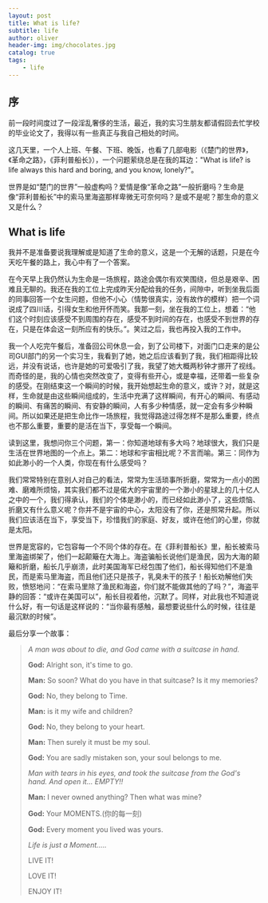 ```yaml
---
layout: post
title: What is life?
subtitle: life
author: oliver
header-img: img/chocolates.jpg
catalog: true
tags:
    - life
---
```


## 序
前一段时间度过了一段淫乱奢侈的生活，最近，我的实习生朋友都请假回去忙学校的毕业论文了，我得以有一些真正与我自己相处的时间。

这几天里，一个人上班、午餐、下班、晚饭，也看了几部电影（《楚门的世界》，《革命之路》，《菲利普船长》），一个问题萦绕总是在我的耳边："What is life? is life always this hard and boring, and you know, lonely?"。

世界是如“楚门的世界”一般虚构吗？爱情是像“革命之路”一般折磨吗？生命是像“菲利普船长”中的索马里海盗那样卑微无可奈何吗？是或不是呢？那生命的意义又是什么？

## What is life
我并不是准备要说我理解或是知道了生命的意义，这是一个无解的话题，只是在今天吃午餐的路上，我心中有了一个答案。

在今天早上我仍然认为生命是一场旅程，路途会偶尔有欢笑围绕，但总是艰辛、困难且无聊的。我还在我的工位上完成昨天分配给我的任务，间隙中，听到坐我后面的同事回答一个女生问题，但他不小心（情势很真实，没有故作的模样）把一个词说成了四川话，引得女生和他开怀而笑。我那一刻，坐在我的工位上，想着：“他们这个时刻应该感受不到周围的存在，感受不到时间的存在，也感受不到世界的存在，只是在体会这一刻所应有的快乐。”。笑过之后，我也再投入我的工作中。

我一个人吃完午餐后，准备回公司休息一会，到了公司楼下，对面门口走来的是公司GUI部门的另一个实习生，我看到了她，她之后应该看到了我，我们相距得比较远，并没有说话，也许是她的可爱吸引了我，我望了她大概两秒钟才挪开了视线。而奇怪的是，我的心情也突然改变了，变得有些开心，或是幸福，还带着一些复杂的感受。在刚结束这一个瞬间的时候，我开始想起生命的意义，或许？对，就是这样，生命就是由这些瞬间组成的，生活中充满了这样瞬间，有开心的瞬间、有感动的瞬间、有痛苦的瞬间、有安静的瞬间，人有多少种情感，就一定会有多少种瞬间。所以如果还是把生命比作一场旅程，我觉得路途过得怎样不是那么重要，终点也不那么重要，重要的是活在当下，享受每一个瞬间。

读到这里，我想问你三个问题，第一：你知道地球有多大吗？地球很大，我们只是生活在世界地图的一个点上。第二：地球和宇宙相比呢？不言而喻。第三：同作为如此渺小的一个人类，你现在有什么感受吗？

我们常常特别在意别人对自己的看法，常常为生活琐事所折磨，常常为一点小的困难、磨难所烦恼，其实我们都不过是偌大的宇宙里的一个渺小的星球上的几十亿人之中的一个，我们得承认，我们的个体是渺小的，而已经如此渺小了，这些烦恼、折磨又有什么意义呢？你并不是宇宙的中心，太阳没有了你，还是照常升起。所以我们应该活在当下，享受当下，珍惜我们的家庭、好友，或许在他们的心里，你就是太阳。

世界是宽容的，它包容每一个不同个体的存在。在《菲利普船长》里，船长被索马里海盗绑架了，他们一起颠簸在大海上。海盗骗船长说他们是渔民，因为大海的颠簸和折磨，船长几乎崩溃，此时美国海军已经包围了他们，船长得知他们不是渔民，而是索马里海盗，而且他们还只是孩子，乳臭未干的孩子！船长劝解他们失败，愤怒地问：“在索马里除了渔民和海盗，你们就不能做其他的了吗？”，海盗平静的回答：“或许在美国可以”，船长目视着他，沉默了。同样，对此我也不知道说什么好，有一句话是这样说的：“当你最有感触，最想要说些什么的时候，往往是最沉默的时候”。

最后分享一个故事：

 
> *A man was about to die, and God came with a suitcase in hand.*
> 
> **God:** Alright son, it's time to go.
> 
> **Man:** So soon? What do you have in that suitcase? Is it my memories?
>     
> **God:** No, they belong to Time.
> 
> **Man:** is it my wife and children?
> 
> **God:** No, they belong to your heart.
> 
> **Man:** Then surely it must be my soul.
> 
> **God:** You are sadly mistaken son, your soul belongs to me.
> 
> *Man with tears in his eyes, and took the suitcase from the God's hand. And open it... EMPTY!!*
> 
> **Man:** I never owned anything? Then what was mine?
> 
> **God:** Your MOMENTS.(你的每一刻)
> 
> **God:** Every moment you lived was yours.
> 
> *Life is just a Moment.....*
> 
> LIVE IT!
> 
> LOVE IT!
> 
> ENJOY IT!
>     
